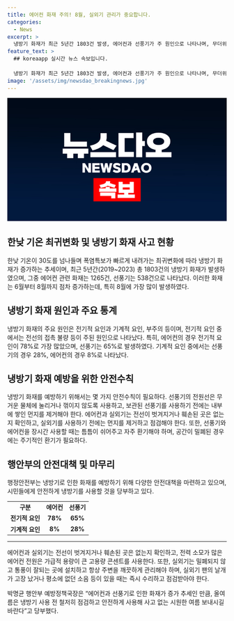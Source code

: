 ```yaml
---
title: 에어컨 화재 주의! 8월, 실외기 관리가 중요합니다.
categories:
  - News
excerpt: >
  냉방기 화재가 최근 5년간 1803건 발생, 에어컨과 선풍기가 주 원인으로 나타나며, 무더위가 시작되는 6월부터 증가해 8월이 가장 많았음. 전기적 요인과 기계적 요인, 부주의 등이 원인으로 확인됨. 행정안전부는 과열 등으로 인한 화재 예방을 강조하고, 안전사용 방법을 안내함. 행안부 국가화재정보센터 예방정책국장은 점검하고 안전하게 사용해 당부함.
feature_text: >
  ## koreaapp 실시간 뉴스 속보입니다.

  냉방기 화재가 최근 5년간 1803건 발생, 에어컨과 선풍기가 주 원인으로 나타나며, 무더위가 시작되는 6월부터 증가해 8월이 가장 많았음. 전기적 요인과 기계적 요인, 부주의 등이 원인으로 확인됨. 행정안전부는 과열 등으로 인한 화재 예방을 강조하고, 안전사용 방법을 안내함. 행안부 국가화재정보센터 예방정책국장은 점검하고 안전하게 사용해 당부함.
image: '/assets/img/newsdao_breakingnews.jpg'
---
```


<p><img src="/assets/img/newsdao_breakingnews.jpg" alt="koreaapp 속보" /></p>

<h2 data-ke-size="size26">한낮 기온 최귀변화 및 냉방기 화재 사고 현황</h2>

<p data-ke-size="size16">한낮 기온이 30도를 넘나들며 폭염특보가 빠르게 내려가는 최귀변화에 따라 냉방기 화재가 증가하는 추세이며, 최근 5년간(2019~2023) 총 1803건의 냉방기 화재가 발생하였으며, 그중 에어컨 관련 화재는 1265건, 선풍기는 538건으로 나타났다. 이러한 화재는 6월부터 8월까지 점차 증가하는데, 특히 8월에 가장 많이 발생하였다.</p>

<h2 data-ke-size="size26">냉방기 화재 원인과 주요 통계</h2>

<p data-ke-size="size16">냉방기 화재의 주요 원인은 전기적 요인과 기계적 요인, 부주의 등이며, 전기적 요인 중에서는 전선의 접촉 불량 등이 주된 원인으로 나타났다. 특히, 에어컨의 경우 전기적 요인이 78%로 가장 많았으며, 선풍기는 65%로 발생하였다. 기계적 요인 중에서는 선풍기의 경우 28%, 에어컨의 경우 8%로 나타났다.</p>

<h2 data-ke-size="size26">냉방기 화재 예방을 위한 안전수칙</h2>

<p data-ke-size="size16">냉방기 화재를 예방하기 위해서는 몇 가지 안전수칙이 필요하다. 선풍기의 전원선은 무거운 물체에 눌리거나 꺾이지 않도록 사용하고, 보관된 선풍기를 사용하기 전에는 내부에 쌓인 먼지를 제거해야 한다. 에어컨과 실외기는 전선이 벗겨지거나 훼손된 곳은 없는지 확인하고, 실외기를 사용하기 전에는 먼지를 제거하고 점검해야 한다. 또한, 선풍기와 에어컨을 장시간 사용할 때는 틈틈이 쉬어주고 자주 환기해야 하며, 공간이 밀폐된 경우에는 주기적인 환기가 필요하다.</p>

<h2 data-ke-size="size26">행안부의 안전대책 및 마무리</h2>

<p data-ke-size="size16">행정안전부는 냉방기로 인한 화재를 예방하기 위해 다양한 안전대책을 마련하고 있으며, 시민들에게 안전하게 냉방기를 사용할 것을 당부하고 있다.</p>

<table>
    <tr>
        <td style="text-align: center; height: 17px;"><b>구분</b></td>
        <td style="text-align: center; height: 17px;"><b>에어컨</b></td>
        <td style="text-align: center; height: 17px;"><b>선풍기</b></td>
    </tr>
    <tr>
        <td style="text-align: center; height: 17px;"><b>전기적 요인</b></td>
        <td style="text-align: center; height: 17px;"><b>78%</b></td>
        <td style="text-align: center; height: 17px;"><b>65%</b></td>
    </tr>
    <tr>
        <td style="text-align: center; height: 17px;"><b>기계적 요인</b></td>
        <td style="text-align: center; height: 17px;"><b>8%</b></td>
        <td style="text-align: center; height: 17px;"><b>28%</b></td>
    </tr>
</table>

<p data-ke-size="size16"></p>

<hr>

<p data-ke-size="size16">에어컨과 실외기는 전선이 벗겨지거나 훼손된 곳은 없는지 확인하고, 전력 소모가 많은 에어컨 전원은 가급적 용량이 큰 고용량 콘센트를 사용한다. 또한, 실외기는 밀폐되지 않고 통풍이 잘되는 곳에 설치하고 항상 주변을 깨끗하게 관리해야 하며, 실외기 팬의 날개가 고장 났거나 평소에 없던 소음 등이 있을 때는 즉시 수리하고 점검받아야 한다.</p>

<p data-ke-size="size16">박명균 행안부 예방정책국장은 “에어컨과 선풍기로 인한 화재가 증가 추세인 만큼, 올여름은 냉방기 사용 전 철저히 점검하고 안전하게 사용해 사고 없는 시원한 여름 보내시길 바란다”고 당부했다.</p>

<p data-ke-size="size16"></p>

